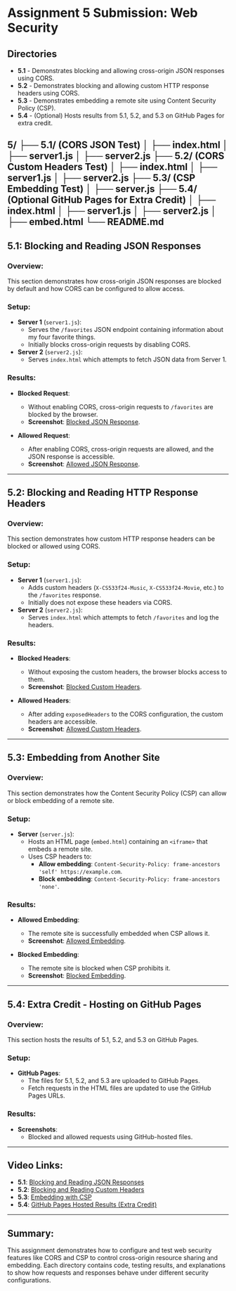 

# Assignment 5 Submission: Web Security

## Directories

- **5.1** - Demonstrates blocking and allowing cross-origin JSON responses using CORS.
- **5.2** - Demonstrates blocking and allowing custom HTTP response headers using CORS.
- **5.3** - Demonstrates embedding a remote site using Content Security Policy (CSP).
- **5.4** - (Optional) Hosts results from 5.1, 5.2, and 5.3 on GitHub Pages for extra credit.

5/
├── 5.1/  (CORS JSON Test)
│   ├── index.html
│   ├── server1.js
│   ├── server2.js
├── 5.2/  (CORS Custom Headers Test)
│   ├── index.html
│   ├── server1.js
│   ├── server2.js
├── 5.3/  (CSP Embedding Test)
│   ├── server.js
├── 5.4/  (Optional GitHub Pages for Extra Credit)
│   ├── index.html
│   ├── server1.js
│   ├── server2.js
│   ├── embed.html
└── README.md
---

## **5.1: Blocking and Reading JSON Responses**

### Overview:
This section demonstrates how cross-origin JSON responses are blocked by default and how CORS can be configured to allow access.

### Setup:
- **Server 1** (`server1.js`):
  - Serves the `/favorites` JSON endpoint containing information about my four favorite things.
  - Initially blocks cross-origin requests by disabling CORS.
- **Server 2** (`server2.js`):
  - Serves `index.html` which attempts to fetch JSON data from Server 1.

### Results:
- **Blocked Request**:
  - Without enabling CORS, cross-origin requests to `/favorites` are blocked by the browser.
  - **Screenshot**: [Blocked JSON Response](#).

- **Allowed Request**:
  - After enabling CORS, cross-origin requests are allowed, and the JSON response is accessible.
  - **Screenshot**: [Allowed JSON Response](#).

---

## **5.2: Blocking and Reading HTTP Response Headers**

### Overview:
This section demonstrates how custom HTTP response headers can be blocked or allowed using CORS.

### Setup:
- **Server 1** (`server1.js`):
  - Adds custom headers (`X-CS533f24-Music`, `X-CS533f24-Movie`, etc.) to the `/favorites` response.
  - Initially does not expose these headers via CORS.
- **Server 2** (`server2.js`):
  - Serves `index.html` which attempts to fetch `/favorites` and log the headers.

### Results:
- **Blocked Headers**:
  - Without exposing the custom headers, the browser blocks access to them.
  - **Screenshot**: [Blocked Custom Headers](#).

- **Allowed Headers**:
  - After adding `exposedHeaders` to the CORS configuration, the custom headers are accessible.
  - **Screenshot**: [Allowed Custom Headers](#).

---

## **5.3: Embedding from Another Site**

### Overview:
This section demonstrates how the Content Security Policy (CSP) can allow or block embedding of a remote site.

### Setup:
- **Server** (`server.js`):
  - Hosts an HTML page (`embed.html`) containing an `<iframe>` that embeds a remote site.
  - Uses CSP headers to:
    - **Allow embedding**: `Content-Security-Policy: frame-ancestors 'self' https://example.com`.
    - **Block embedding**: `Content-Security-Policy: frame-ancestors 'none'`.

### Results:
- **Allowed Embedding**:
  - The remote site is successfully embedded when CSP allows it.
  - **Screenshot**: [Allowed Embedding](#).

- **Blocked Embedding**:
  - The remote site is blocked when CSP prohibits it.
  - **Screenshot**: [Blocked Embedding](#).

---

## **5.4: Extra Credit - Hosting on GitHub Pages**

### Overview:
This section hosts the results of 5.1, 5.2, and 5.3 on GitHub Pages.

### Setup:
- **GitHub Pages**:
  - The files for 5.1, 5.2, and 5.3 are uploaded to GitHub Pages.
  - Fetch requests in the HTML files are updated to use the GitHub Pages URLs.

### Results:
- **Screenshots**:
  - Blocked and allowed requests using GitHub-hosted files.

---

## Video Links:

- **5.1**: [Blocking and Reading JSON Responses](#)
- **5.2**: [Blocking and Reading Custom Headers](#)
- **5.3**: [Embedding with CSP](#)
- **5.4**: [GitHub Pages Hosted Results (Extra Credit)](#)

---

## Summary:

This assignment demonstrates how to configure and test web security features like CORS and CSP to control cross-origin resource sharing and embedding. Each directory contains code, testing results, and explanations to show how requests and responses behave under different security configurations.
